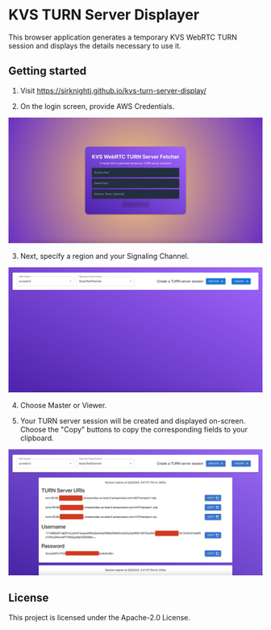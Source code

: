 # KVS TURN Server Displayer

This browser application generates a temporary KVS WebRTC TURN session and displays the details necessary to use it. 

## Getting started

1. Visit https://sirknightj.github.io/kvs-turn-server-display/

2. On the login screen, provide AWS Credentials.

![Login Screen](./images/login-screen.png "Empty login screen")

3. Next, specify a region and your Signaling Channel.

![Fetcher Screen](./images/fetcher-screen.png "Signaling Channel Input")

4. Choose Master or Viewer.

5. Your TURN server session will be created and displayed on-screen. Choose the "Copy" buttons to copy the corresponding fields to your clipboard.

![TURN Server Display Screen](./images/turn-server-display.png "TURN server display")

## License

This project is licensed under the Apache-2.0 License.
